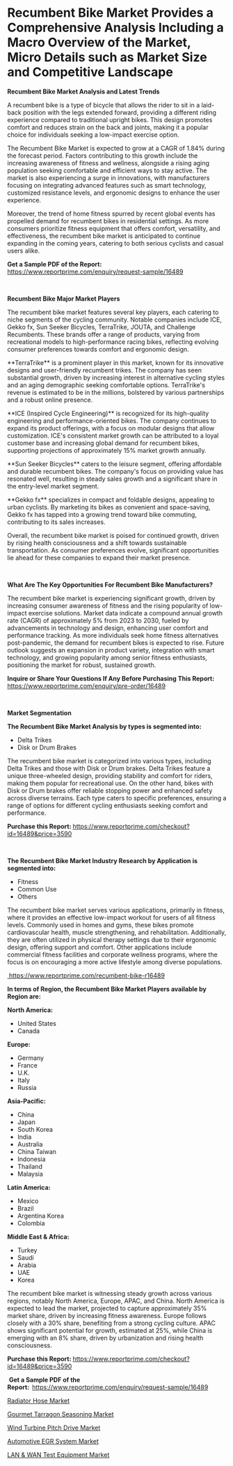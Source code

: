 <p><h1>Recumbent Bike Market Provides a Comprehensive Analysis Including a Macro Overview of the Market, Micro Details such as Market Size and Competitive Landscape</h1></p><p><strong>Recumbent Bike Market Analysis and Latest Trends</strong></p>
<p><p>A recumbent bike is a type of bicycle that allows the rider to sit in a laid-back position with the legs extended forward, providing a different riding experience compared to traditional upright bikes. This design promotes comfort and reduces strain on the back and joints, making it a popular choice for individuals seeking a low-impact exercise option.</p><p>The Recumbent Bike Market is expected to grow at a CAGR of 1.84% during the forecast period. Factors contributing to this growth include the increasing awareness of fitness and wellness, alongside a rising aging population seeking comfortable and efficient ways to stay active. The market is also experiencing a surge in innovations, with manufacturers focusing on integrating advanced features such as smart technology, customized resistance levels, and ergonomic designs to enhance the user experience.</p><p>Moreover, the trend of home fitness spurred by recent global events has propelled demand for recumbent bikes in residential settings. As more consumers prioritize fitness equipment that offers comfort, versatility, and effectiveness, the recumbent bike market is anticipated to continue expanding in the coming years, catering to both serious cyclists and casual users alike.</p></p>
<p><strong>Get a Sample PDF of the Report:&nbsp;</strong> <a href="https://www.reportprime.com/enquiry/request-sample/16489?utm_campaign=2287&utm_medium=2&utm_source=Github&utm_content=ia&utm_term=17032025&utm_id=recumbent-bike">https://www.reportprime.com/enquiry/request-sample/16489</a></p>
<p>&nbsp;</p>
<p><strong>Recumbent Bike Major Market Players</strong></p>
<p><p>The recumbent bike market features several key players, each catering to niche segments of the cycling community. Notable companies include ICE, Gekko fx, Sun Seeker Bicycles, TerraTrike, JOUTA, and Challenge Recumbents. These brands offer a range of products, varying from recreational models to high-performance racing bikes, reflecting evolving consumer preferences towards comfort and ergonomic design.</p><p>**TerraTrike** is a prominent player in this market, known for its innovative designs and user-friendly recumbent trikes. The company has seen substantial growth, driven by increasing interest in alternative cycling styles and an aging demographic seeking comfortable options. TerraTrike's revenue is estimated to be in the millions, bolstered by various partnerships and a robust online presence.</p><p>**ICE (Inspired Cycle Engineering)** is recognized for its high-quality engineering and performance-oriented bikes. The company continues to expand its product offerings, with a focus on modular designs that allow customization. ICE's consistent market growth can be attributed to a loyal customer base and increasing global demand for recumbent bikes, supporting projections of approximately 15% market growth annually.</p><p>**Sun Seeker Bicycles** caters to the leisure segment, offering affordable and durable recumbent bikes. The company's focus on providing value has resonated well, resulting in steady sales growth and a significant share in the entry-level market segment.</p><p>**Gekko fx** specializes in compact and foldable designs, appealing to urban cyclists. By marketing its bikes as convenient and space-saving, Gekko fx has tapped into a growing trend toward bike commuting, contributing to its sales increases.</p><p>Overall, the recumbent bike market is poised for continued growth, driven by rising health consciousness and a shift towards sustainable transportation. As consumer preferences evolve, significant opportunities lie ahead for these companies to expand their market presence.</p></p>
<p>&nbsp;</p>
<p><strong>What Are The Key Opportunities For Recumbent Bike Manufacturers?</strong></p>
<p><p>The recumbent bike market is experiencing significant growth, driven by increasing consumer awareness of fitness and the rising popularity of low-impact exercise solutions. Market data indicate a compound annual growth rate (CAGR) of approximately 5% from 2023 to 2030, fueled by advancements in technology and design, enhancing user comfort and performance tracking. As more individuals seek home fitness alternatives post-pandemic, the demand for recumbent bikes is expected to rise. Future outlook suggests an expansion in product variety, integration with smart technology, and growing popularity among senior fitness enthusiasts, positioning the market for robust, sustained growth.</p></p>
<p><strong>Inquire or Share Your Questions If Any Before Purchasing This Report:</strong> <a href="https://www.reportprime.com/enquiry/pre-order/16489?utm_campaign=2287&utm_medium=2&utm_source=Github&utm_content=ia&utm_term=17032025&utm_id=recumbent-bike">https://www.reportprime.com/enquiry/pre-order/16489</a></p>
<p>&nbsp;</p>
<p><strong>Market Segmentation</strong></p>
<p><strong>The Recumbent Bike Market Analysis by types is segmented into:</strong></p>
<p><ul><li>Delta Trikes</li><li>Disk or Drum Brakes</li></ul></p>
<p><p>The recumbent bike market is categorized into various types, including Delta Trikes and those with Disk or Drum brakes. Delta Trikes feature a unique three-wheeled design, providing stability and comfort for riders, making them popular for recreational use. On the other hand, bikes with Disk or Drum brakes offer reliable stopping power and enhanced safety across diverse terrains. Each type caters to specific preferences, ensuring a range of options for different cycling enthusiasts seeking comfort and performance.</p></p>
<p><strong>Purchase this Report:&nbsp;</strong><a href="https://www.reportprime.com/checkout?id=16489&price=3590&utm_campaign=2287&utm_medium=2&utm_source=Github&utm_content=ia&utm_term=17032025&utm_id=recumbent-bike">https://www.reportprime.com/checkout?id=16489&price=3590</a></p>
<p>&nbsp;</p>
<p><strong>The Recumbent Bike Market Industry Research by Application is segmented into:</strong></p>
<p><ul><li>Fitness</li><li>Common Use</li><li>Others</li></ul></p>
<p><p>The recumbent bike market serves various applications, primarily in fitness, where it provides an effective low-impact workout for users of all fitness levels. Commonly used in homes and gyms, these bikes promote cardiovascular health, muscle strengthening, and rehabilitation. Additionally, they are often utilized in physical therapy settings due to their ergonomic design, offering support and comfort. Other applications include commercial fitness facilities and corporate wellness programs, where the focus is on encouraging a more active lifestyle among diverse populations.</p></p>
<p><a href="https://www.reportprime.com/recumbent-bike-r16489?utm_campaign=2287&utm_medium=2&utm_source=Github&utm_content=ia&utm_term=17032025&utm_id=recumbent-bike">&nbsp;https://www.reportprime.com/recumbent-bike-r16489</a></p>
<p><strong>In terms of Region, the Recumbent Bike Market Players available by Region are:</strong></p>
<p>
    <p> <strong> North America: </strong>
        <ul>
            <li>United States</li>
            <li>Canada</li>
        </ul>
        </p> 
    <p> <strong> Europe: </strong>
        <ul>
            <li>Germany</li>
            <li>France</li>
            <li>U.K.</li>
            <li>Italy</li>
            <li>Russia</li>
        </ul>
        </p> 
    <p> <strong> Asia-Pacific: </strong>
        <ul>
            <li>China</li>
            <li>Japan</li>
            <li>South Korea</li>
            <li>India</li>
            <li>Australia</li>
            <li>China Taiwan</li>
            <li>Indonesia</li>
            <li>Thailand</li>
            <li>Malaysia</li>
        </ul>
        </p> 
    <p> <strong> Latin America: </strong>
        <ul>
            <li>Mexico</li>
            <li>Brazil</li>
            <li>Argentina Korea</li>
            <li>Colombia</li>
        </ul>
        </p> 
    <p> <strong> Middle East & Africa: </strong>
        <ul>
            <li>Turkey</li>
            <li>Saudi</li>
            <li>Arabia</li>
            <li>UAE</li>
            <li>Korea</li>
        </ul>
    </p>
    </p>
<p><p>The recumbent bike market is witnessing steady growth across various regions, notably North America, Europe, APAC, and China. North America is expected to lead the market, projected to capture approximately 35% market share, driven by increasing fitness awareness. Europe follows closely with a 30% share, benefiting from a strong cycling culture. APAC shows significant potential for growth, estimated at 25%, while China is emerging with an 8% share, driven by urbanization and rising health consciousness.</p></p>
<p><strong>Purchase this Report: </strong><a href="https://www.reportprime.com/checkout?id=16489&price=3590&utm_campaign=2287&utm_medium=2&utm_source=Github&utm_content=ia&utm_term=17032025&utm_id=recumbent-bike">https://www.reportprime.com/checkout?id=16489&price=3590</a></p>
<p>&nbsp;<strong>Get a Sample PDF of the Report:&nbsp;&nbsp;</strong><a href="https://www.reportprime.com/enquiry/request-sample/16489?utm_campaign=2287&utm_medium=2&utm_source=Github&utm_content=ia&utm_term=17032025&utm_id=recumbent-bike">https://www.reportprime.com/enquiry/request-sample/16489</a></p>
<p><strong></strong></p>
<p><p><a href="https://github.com/bordzjisela/Market-Research-Report-List-1/blob/main/radiator-hose-market.md?utm_campaign=2287&utm_medium=2&utm_source=Github&utm_content=ia&utm_term=17032025&utm_id=recumbent-bike">Radiator Hose Market</a></p><p><a href="https://www.linkedin.com/pulse/comprehensive-market-analysis-gourmet-tarragon-seasoning-bg1of?utm_campaign=2287&utm_medium=2&utm_source=Github&utm_content=ia&utm_term=17032025&utm_id=recumbent-bike">Gourmet Tarragon Seasoning Market</a></p><p><a href="https://www.linkedin.com/pulse/wind-turbine-pitch-drive-market-analysis-deployment-growth-nk6wf?utm_campaign=2287&utm_medium=2&utm_source=Github&utm_content=ia&utm_term=17032025&utm_id=recumbent-bike">Wind Turbine Pitch Drive Market</a></p><p><a href="https://github.com/stvnpukaj10/Market-Research-Report-List-1/blob/main/automotive-egr-system-market.md?utm_campaign=2287&utm_medium=2&utm_source=Github&utm_content=ia&utm_term=17032025&utm_id=recumbent-bike">Automotive EGR System Market</a></p><p><a href="https://www.linkedin.com/pulse/lan-wan-test-equipment-market-size-overview-growth-analysis-d0dfe?utm_campaign=2287&utm_medium=2&utm_source=Github&utm_content=ia&utm_term=17032025&utm_id=recumbent-bike">LAN & WAN Test Equipment Market</a></p></p>